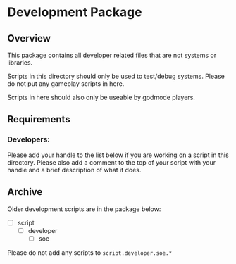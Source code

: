 


# Development Package

## Overview
This package contains all developer related files that are not systems or libraries.

Scripts in this directory should only be used to test/debug systems. Please do not put any gameplay scripts in here.

Scripts in here should also only be useable by godmode players.

##  Requirements


###  Developers:


Please add your handle to the list below if you are working on a script in this directory. Please also add a comment to the top of your script with your handle and a brief description of what it does.

## Archive
Older development scripts are in the package below:

- [ ] script
    - [ ] developer
        - [ ] soe

Please do not add any scripts to `script.developer.soe.*`